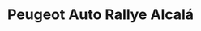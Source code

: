 ---
title: "Peugeot Auto Rallye Alcalá"
url: /alcala-de-henares/peugeot-auto-rallye-alcala/
shop: Autohaus
---